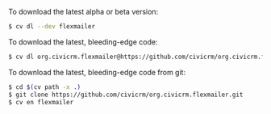 To download the latest alpha or beta version:

```bash
$ cv dl --dev flexmailer
```

To download the latest, bleeding-edge code:

```bash
$ cv dl org.civicrm.flexmailer@https://github.com/civicrm/org.civicrm.flexmailer/archive/master.zip
```

To download the latest, bleeding-edge code from git:

```bash
$ cd $(cv path -x .)
$ git clone https://github.com/civicrm/org.civicrm.flexmailer.git
$ cv en flexmailer
```
